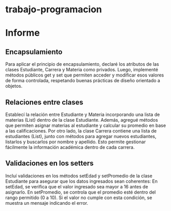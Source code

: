 # trabajo-programacion

# Informe 

## Encapsulamiento

Para aplicar el principio de encapsulamiento, declaré los atributos de las clases Estudiante, Carrera y Materia como privados. Luego, implementé métodos públicos get y set que permiten acceder y modificar esos valores de forma controlada, respetando buenas prácticas de diseño orientado a objetos.

## Relaciones entre clases

Establecí la relación entre Estudiante y Materia incorporando una lista de materias (List<Materia>) dentro de la clase Estudiante. Además, agregué métodos que permiten asignar materias al estudiante y calcular su promedio en base a las calificaciones.
Por otro lado, la clase Carrera contiene una lista de estudiantes (List<Estudiante>), junto con métodos para agregar nuevos estudiantes, listarlos y buscarlos por nombre y apellido. Esto permite gestionar fácilmente la información académica dentro de cada carrera.

## Validaciones en los setters

Incluí validaciones en los métodos setEdad y setPromedio de la clase Estudiante para asegurar que los datos ingresados sean coherentes:
En setEdad, se verifica que el valor ingresado sea mayor a 16 antes de asignarlo.
En setPromedio, se controla que el promedio esté dentro del rango permitido (0 a 10). Si el valor no cumple con esta condición, se muestra un mensaje indicando el error.
